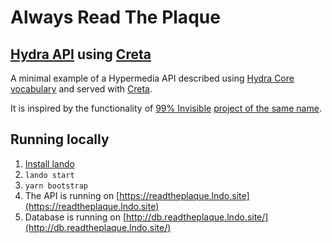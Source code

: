 # Always Read The Plaque
## [Hydra API][hydra] using [Creta][creta]

A minimal example of a Hypermedia API described using [Hydra Core vocabulary][hydra] and served with [Creta][creta].

It is inspired by the functionality of [99% Invisible](http://99pi.org) [project of the same name](https://readtheplaque.com).

## Running locally

1. [Install lando](https://docs.lando.dev/basics/installation.html)
2. `lando start`
3. `yarn bootstrap`
4. The API is running on [https://readtheplaque.lndo.site](https://readtheplaque.lndo.site)
5. Database is running on [http://db.readtheplaque.lndo.site/](http://db.readtheplaque.lndo.site/)

[creta]: https://creta.hypermedia.app
[hydra]: http://www.hydra-cg.com/spec/latest/core/
